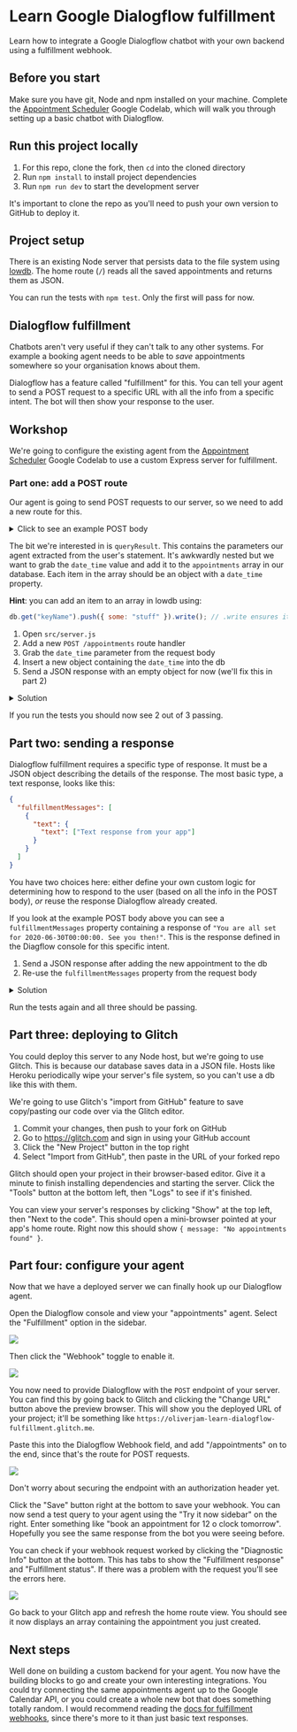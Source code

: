 # Learn Google Dialogflow fulfillment

Learn how to integrate a Google Dialogflow chatbot with your own backend using a fulfillment webhook.

## Before you start

Make sure you have git, Node and npm installed on your machine. Complete the [Appointment Scheduler](https://codelabs.developers.google.com/codelabs/chatbots-dialogflow-appointment-scheduler/#0) Google Codelab, which will walk you through setting up a basic chatbot with Dialogflow.

## Run this project locally

1. For this repo, clone the fork, then `cd` into the cloned directory
1. Run `npm install` to install project dependencies
1. Run `npm run dev` to start the development server

It's important to clone the repo as you'll need to push your own version to GitHub to deploy it.

## Project setup

There is an existing Node server that persists data to the file system using [lowdb](https://github.com/typicode/lowdb/). The home route (`/`) reads all the saved appointments and returns them as JSON.

You can run the tests with `npm test`. Only the first will pass for now.

## Dialogflow fulfillment

Chatbots aren't very useful if they can't talk to any other systems. For example a booking agent needs to be able to _save_ appointments somewhere so your organisation knows about them.

Dialogflow has a feature called "fulfillment" for this. You can tell your agent to send a POST request to a specific URL with all the info from a specific intent. The bot will then show your response to the user.

## Workshop

We're going to configure the existing agent from the [Appointment Scheduler](https://codelabs.developers.google.com/codelabs/chatbots-dialogflow-appointment-scheduler/#0) Google Codelab to use a custom Express server for fulfillment.

### Part one: add a POST route

Our agent is going to send POST requests to our server, so we need to add a new route for this.

<details>
<summary>
Click to see an example POST body
</summary>

```json
{
  "responseId": "4130f4e2-fa42-4022-ab21-abcdcab62e8d-e13762d2",

  "queryResult": {
    "queryText": "Book an appointment for 12 o clock tuesday",

    "parameters": {
      "date-time": {
        "date_time": "2020-06-30T00:00:00+01:00"
      }
    },

    "allRequiredParamsPresent": true,

    "fulfillmentText": "You are all set for 2020-06-30T00:00:00. See you then!",

    "fulfillmentMessages": [
      {
        "text": {
          "text": ["You are all set for 2020-06-30T00:00:00. See you then!"]
        }
      }
    ],

    "outputContexts": [
      {
        "name": "projects/appointments-sdwfgt/agent/sessions/deafe4eb-75ae-3e03-503f-29d09ffbb54f/contexts/__system_counters__",

        "parameters": {
          "no-input": 0,

          "no-match": 0,

          "date-time": {
            "date_time": "2020-06-30T00:00:00+01:00"
          },

          "date-time.original": "12 o clock tuesday"
        }
      }
    ],

    "intent": {
      "name": "projects/appointments-sdwfgt/agent/intents/3595f5e6-7b52-4836-9b7e-6a58edf1ebcd",

      "displayName": "Book appointment"
    },

    "intentDetectionConfidence": 0.8385972,

    "languageCode": "en"
  },

  "originalDetectIntentRequest": {
    "payload": {}
  },

  "session": "projects/appointments-sdwfgt/agent/sessions/deafe4eb-75ae-3e03-503f-29d09ffbb54f"
}
```

</details>

The bit we're interested in is `queryResult`. This contains the parameters our agent extracted from the user's statement. It's awkwardly nested but we want to grab the `date_time` value and add it to the `appointments` array in our database. Each item in the array should be an object with a `date_time` property.

**Hint**: you can add an item to an array in lowdb using:

```js
db.get("keyName").push({ some: "stuff" }).write(); // .write ensures it is actually saved
```

1. Open `src/server.js`
1. Add a new `POST /appointments` route handler
1. Grab the `date_time` parameter from the request body
1. Insert a new object containing the `date_time` into the db
1. Send a JSON response with an empty object for now (we'll fix this in part 2)

<details>
<summary>Solution</summary>

```js
app.post("/appointments", (req, res) => {
  const parameters = req.body.queryResult.parameters;
  const newAppointment = {
    date_time: parameters["date-time"].date_time,
  };
  // save the new time in the db
  db.get("appointments").push(newAppointment).write();
  res.json({});
});
```

</details>

If you run the tests you should now see 2 out of 3 passing.

## Part two: sending a response

Dialogflow fulfillment requires a specific type of response. It must be a JSON object describing the details of the response. The most basic type, a text response, looks like this:

```json
{
  "fulfillmentMessages": [
    {
      "text": {
        "text": ["Text response from your app"]
      }
    }
  ]
}
```

You have two choices here: either define your own custom logic for determining how to respond to the user (based on all the info in the POST body), _or_ reuse the response Dialogflow already created.

If you look at the example POST body above you can see a `fulfillmentMessages` property containing a response of `"You are all set for 2020-06-30T00:00:00. See you then!"`. This is the response defined in the Diagflow console for this specific intent.

1. Send a JSON response after adding the new appointment to the db
1. Re-use the `fulfillmentMessages` property from the request body

<details>
<summary>Solution</summary>

```js
app.post("/appointments", (req, res) => {
  const parameters = req.body.queryResult.parameters;
  const newAppointment = {
    date_time: parameters["date-time"].date_time,
  };
  db.get("appointments").push(newAppointment).write();
  const fulfillmentMessages = req.body.queryResult.fulfillmentMessages;
  res.json({ fulfillmentMessages });
});
```

</details>

Run the tests again and all three should be passing.

## Part three: deploying to Glitch

You could deploy this server to any Node host, but we're going to use Glitch. This is because our database saves data in a JSON file. Hosts like Heroku periodically wipe your server's file system, so you can't use a db like this with them.

We're going to use Glitch's "import from GitHub" feature to save copy/pasting our code over via the Glitch editor.

1. Commit your changes, then push to your fork on GitHub
1. Go to https://glitch.com and sign in using your GitHub account
1. Click the "New Project" button in the top right
1. Select "Import from GitHub", then paste in the URL of your forked repo

Glitch should open your project in their browser-based editor. Give it a minute to finish installing dependencies and starting the server. Click the "Tools" button at the bottom left, then "Logs" to see if it's finished.

You can view your server's responses by clicking "Show" at the top left, then "Next to the code". This should open a mini-browser pointed at your app's home route. Right now this should show `{ message: "No appointments found" }`.

## Part four: configure your agent

Now that we have a deployed server we can finally hook up our Dialogflow agent.

Open the Dialogflow console and view your "appointments" agent. Select the "Fulfillment" option in the sidebar.

![](https://user-images.githubusercontent.com/9408641/85956082-11dc7d00-b97b-11ea-845b-1cda7c6e5298.png)

Then click the "Webhook" toggle to enable it.

![](https://user-images.githubusercontent.com/9408641/85956095-3df7fe00-b97b-11ea-90bd-5a1889563cb3.png)

You now need to provide Dialogflow with the `POST` endpoint of your server. You can find this by going back to Glitch and clicking the "Change URL" button above the preview browser. This will show you the deployed URL of your project; it'll be something like `https://oliverjam-learn-dialogflow-fulfillment.glitch.me`.

Paste this into the Dialogflow Webhook field, and add "/appointments" on to the end, since that's the route for POST requests.

![](https://user-images.githubusercontent.com/9408641/85956138-ae068400-b97b-11ea-83fd-cade9336e650.png)

Don't worry about securing the endpoint with an authorization header yet.

Click the "Save" button right at the bottom to save your webhook. You can now send a test query to your agent using the "Try it now sidebar" on the right. Enter something like "book an appointment for 12 o clock tomorrow". Hopefully you see the same response from the bot you were seeing before.

You can check if your webhook request worked by clicking the "Diagnostic Info" button at the bottom. This has tabs to show the "Fulfillment response" and "Fulfillment status". If there was a problem with the request you'll see the errors here.

![](https://user-images.githubusercontent.com/9408641/85956202-400e8c80-b97c-11ea-8052-1b43665bf32a.png)

Go back to your Glitch app and refresh the home route view. You should see it now displays an array containing the appointment you just created.

## Next steps

Well done on building a custom backend for your agent. You now have the building blocks to go and create your own interesting integrations. You could try connecting the same appointments agent up to the Google Calendar API, or you could create a whole new bot that does something totally random. I would recommend reading the [docs for fulfillment webhooks](https://cloud.google.com/dialogflow/docs/fulfillment-webhook), since there's more to it than just basic text responses.
